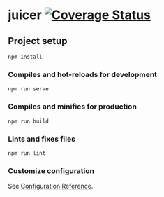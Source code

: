 
# juicer [![Coverage Status](https://coveralls.io/repos/github/SyTW2223/E09/badge.svg)](https://coveralls.io/github/SyTW2223/E09)


## Project setup
```
npm install
```

### Compiles and hot-reloads for development
```
npm run serve
```

### Compiles and minifies for production
```
npm run build
```

### Lints and fixes files
```
npm run lint
```

### Customize configuration
See [Configuration Reference](https://cli.vuejs.org/config/).
